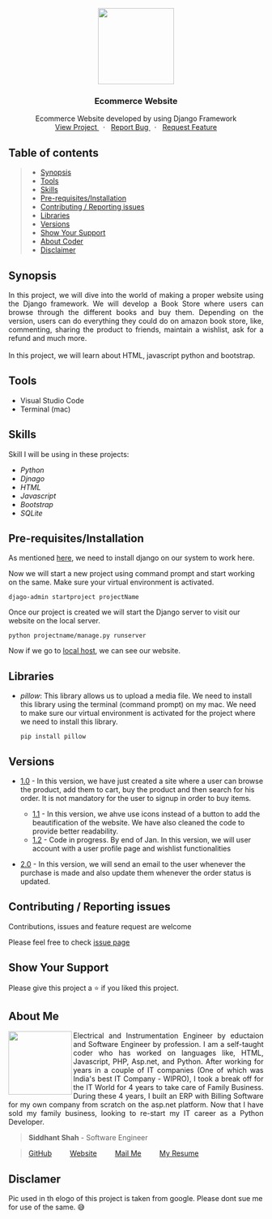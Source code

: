 
<p align="center">
    <img src="https://user-images.githubusercontent.com/59141234/71921367-b93bdc80-31ae-11ea-9de7-0435061f7750.png" height="150px" />
</p>
<h3 align="center">Ecommerce Website</h3>
<p align="center">
    Ecommerce Website developed by using Django Framework
    <br />
    <a href="https://github.com/siddhantshah1986/Django-Projects/tree/master/Ecommerce%20Website">
        View Project
    </a>
    &nbsp;&nbsp;·&nbsp;&nbsp;
    <a href="https://github.com/siddhantshah1986/Django-Projects/issues">
        Report Bug
    </a>
    &nbsp;&nbsp;·&nbsp;&nbsp;
    <a href="https://github.com/siddhantshah1986/Django-Projects/issues">
        Request Feature
    </a>
</p>

<!-- Table of Content -->
## Table of contents

> * [Synopsis](#synopsis)
> * [Tools](#tools)
> * [Skills](#skills)
> * [Pre-requisites/Installation](#Pre-requisites/Installation)
> * [Contributing / Reporting issues](#contributing--reporting-issues) 
> * [Libraries](#Libraries) 
> * [Versions](#Versions)
> * [Show Your Support](#Show-Your-Support)
> * [About Coder](#about-me)
> * [Disclaimer](#Disclaimer)


<!-- Synopsis -->
## Synopsis
<p align="justify">
In this project, we will dive into the world of making a proper website using the Django framework. We will develop a Book Store where users can browse through the different books and buy them. Depending on the version, users can do everything they could do on amazon book store, like, commenting, sharing the product to friends, maintain a wishlist, ask for a refund and much more.
<br /><br />
In this project, we will learn about HTML, javascript python and bootstrap.
</p>

<!-- Tools I have used t make this project -->
## Tools
* Visual Studio Code
* Terminal (mac)

<!-- Skill h=that will be required in this project -->
## Skills
Skill I will be using in these projects:
- *Python*
- *Djnago*
- *HTML*
- *Javascript*
- *Bootstrap*
- *SQLite*

<!-- Pre-requisites and installation required before working on this project -->
## Pre-requisites/Installation
As mentioned [here]("https://github.com/siddhantshah1986/Django-Projects/blob/master/README.md" ""), we need to install django on our system to work here.

Now we will start a new project using command prompt and start working on the same. Make sure your virtual environment is activated.
    
`djago-admin startproject projectName`

Once our project is created we will start the Django server to visit our website on the local server.

`python projectname/manage.py runserver`

Now if we go to [local host]("https://127.0.0.1:8000" ""), we can see our website.
    

<!-- Libraries I have used inthis project -->
## Libraries

- *pillow*: This library allows us to upload a media file. We need to install this library using the terminal (command prompt) on my mac. We need to make sure our virtual environment is activated for the project where we need to install this library.
    
    `pip install pillow`


<!-- Details of different version of project -->
## Versions
- [1.0](https://github.com/siddhantshah1986/Django-Projects/tree/master/Ecommerce%20Website) - In this version, we have just created a site where a user can browse the product, add them to cart, buy the product and then search for his order. It is not mandatory for the user to signup in order to buy items.
    - [1.1](https://github.com/siddhantshah1986/Django-Projects/tree/master/Ecommerce%20Website%201.1) - In this version, we ahve use icons instead of a button to add the beautification of the website. We have also cleaned the code to provide better readability.
    - [1.2](#) - Code in progress. By end of Jan. In this version, we will user account with a user profile page and wishlist functionalities

- [2.0](#) - In this version, we will send an email to the user whenever the purchase is made and also update them whenever the order status is updated.

<!-- Asking for Contributions and Issues -->
## Contributing / Reporting issues

Contributions, issues and feature request are welcome

Please feel free to check [issue page](https://github.com/siddhantshah1986/Python-Basics/issues)

<!-- Asking for Supports -->
## Show Your Support

Please give this project a :star: if you liked this project.

<!-- Displaying message about me -->
## About Me

<img align="left" src="https://user-images.githubusercontent.com/59141234/71932585-18f1b200-31c6-11ea-9e2a-50bce063de57.png" width="125px">

<p align="justify">
    Electrical and Instrumentation Engineer by eductaion and Software Engineer by profession. I am a self-taught coder who has worked on languages like, HTML, Javascript, PHP, Asp.net, and Python. After working for years in a couple of IT companies (One of which was India's best IT Company - WIPRO), I took a break off for the IT World for 4 years to take care of Family Business. During these 4 years, I built an ERP with Billing Software for my own company from scratch on the asp.net platform. Now that I have sold my family business, looking to re-start my IT career as a Python Developer.
</p>

> **Siddhant Shah** - Software Engineer

>[GitHub](https://gist.github.com/siddhantshah1986 "Siddhant Git Hub")
&emsp;&emsp;
[Website](https://gist.github.com/siddhantshah1986 "Siddhant Website")
&emsp;&emsp;
[Mail Me](mailto:siddhant.shah.1986@gmail.com "siddhant.shah.1986@gmail.com")
&emsp;&emsp;
[My Resume](mailto:siddhant.shah.1986@gmail.com "siddhant.shah.1986@gmail.com")

## Disclamer
Pic used in th elogo of this project is taken from google. Please dont sue me for use of the same. :sweat_smile:
